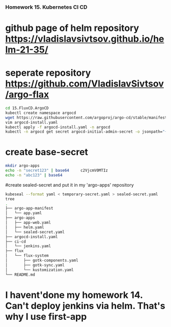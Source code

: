 ### Homework 15. Kubernetes CI CD
# github page of helm repository https://vladislavsivtsov.github.io/helm-21-35/
# seperate repository https://github.com/VladislavSivtsov/argo-flax
```bash
cd 15.FluxCD.ArgoCD 
kubectl create namespace argocd
wget https://raw.githubusercontent.com/argoproj/argo-cd/stable/manifests/install.yaml -O argocd-install.yaml
vim argocd-install.yaml
kubectl apply -f argocd-install.yaml -n argocd
kubectl -n argocd get secret argocd-initial-admin-secret -o jsonpath="{.data.password}" | base64 -d
```
# create base-secret
```bash
mkdir argo-apps 
echo -n "secret123" | base64     c2VjcmV0MTIz
echo -n "abc123" | base64
``` 
#create sealed-secret and put it in my 'argo-apps' repository
 ```bash
 kubeseal --format yaml < temporary-secret.yaml > sealed-secret.yaml       
tree                                                                                                                                                                                                           
.
├── argo-app-manifest
│   └── app.yaml
├── argo-apps
│   ├── app-web.yaml
│   ├── helm.yaml
│   └── sealed-secret.yaml
├── argocd-install.yaml
├── ci-cd
│   └── jenkins.yaml
├── flux
│   └── flux-system
│       ├── gotk-components.yaml
│       ├── gotk-sync.yaml
│       └── kustomization.yaml
└── README.md
```
# I havent'done my homework 14. Can't deploy jenkins via helm. That's why I use first-app

 